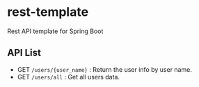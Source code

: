 # rest-template
Rest API template for Spring Boot

## API List
- GET `/users/{user_name}` : Return the user info by user name.
- GET `/users/all` : Get all users data.
